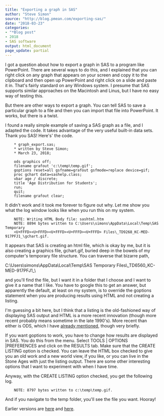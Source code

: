 ```yaml
---
title: "Exporting a graph in SAS"
author: "Steve Simon"
source: "http://blog.pmean.com/exporting-sas/"
date: "2018-03-23"
categories:
- "*Blog post"
- 2018
- SAS software
output: html_document
page_update: partial
---
```


I got a question about how to export a graph in SAS to a program like
PowerPoint. There are several ways to do this, and I explained that you
can right click on any graph that appears on your screen and copy it to
the clipboard and then open up PowerPoint and right click on a slide and
paste it in. That's fairly standard on any Windows system. I presume
that SAS supports similar approaches on the Macintosh and Linus, but I
have no easy way of testing this.

But there are other ways to export a graph. You can tell SAS to save a
particular graph to a file and then you can import that file into
PowerPoint. It works, but there is a twist.

<!---More--->

I found a really simple example of saving a SAS graph as a file, and I
adapted the code. It takes advantage of the very useful built-in data
sets. Thank you SAS! Here's' the code.

```{}
    * graph_export.sas;
    * written by Steve Simon;
    * March 23, 2018;

    ods graphics off;
    filename grafout 'c:\temp\temp.gif';
    goptions reset=all gsfname=grafout gsfmode=replace device=gif;
    proc gchart data=sashelp.class;
    vbar age / discrete;
    title 'Age Distribution for Students';
    run;
    quit;
    filename grafout clear;
```

It didn't work and it took me forever to figure out why. Let me show you
what the log window looks like when you run this on my system.

```{}
    NOTE: Writing HTML Body file: sashtml.htm
    NOTE: 8894 bytes written to C:\Users\simons\AppData\Local\Temp\SAS Temporary
    <U+FFFD><U+FFFD><U+FFFD><U+FFFD><U+FFFD> Files\_TD9268_KC-MED-917PFJ1_\gchart.gif.
```

It appears that SAS is creating an html file, which is okay by me, but
it is also creating a graphics file, gchart.gif, buried deep in the
bowels of my computer's temporary file structure. You can traverse that
bizarre path,

C:\\Users\\simons\\AppData\\Local\\Temp\\SAS Temporary
Files\\\_TD6560\_KC-MED-917PFJ1\_\\

and you'll find the file, but I want it in a folder that I choose and I
want to give it a name that I like. You have to google this to get an
answer, but apparently the default, at least on my system, is to
override the goptions statement when you are producing results using
HTML and not creating a listing.

I'm guessing a bit here, but I think that a listing is the old-fashioned
way of displaying SAS output and HTML is a more recent innovation
(though more recent probably means sometime in the late 1990's). More
recent than either is ODS, which I have [already
mentioned](../sas-ods/index.html), though very briefly.

If you want goptions to work, you have to change how results are
displayed in SAS. You do this from the menu. Select TOOLS \| OPTIONS
\|PREFERENCES and click on the RESULTS tab. Make sure that the CREATE
LISTING option is checked. You can leave the HTML box checked to give
you an old work and a new world view, if you like, or you can live in
the Stone Ages with just the listing output. There are some other
interesting options that I want to experiment with when I have time.

Anyway, with the CREATE LISTING option checked, you get the following
log.

```{}
    NOTE: 8797 bytes written to c:\temp\temp.gif.
```

And if you navigate to the temp folder, you'll see the file you want.
Hooray!

Earlier versions are [here][sim1] and [here][sim2].
 
[sim1]: http://blog.pmean.com/exporting-sas/
[sim2]: http://new.pmean.com/exporting-sas/

